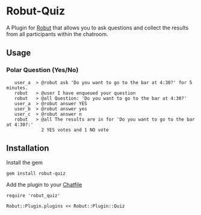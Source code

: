 # Robut-Quiz

A Plugin for [Robut](https://github.com/justinweiss/robut) that allows you to ask questions and collect the results from all participants within the chatroom.

## Usage

### Polar Question (Yes/No)

```
   user_a  > @robut ask 'Do you want to go to the bar at 4:30?' for 5 minutes.
   robut   > @user I have enqueued your question
   robut   > @all Question: 'Do you want to go to the bar at 4:30?'
   user_a  > @robut answer YES
   user_b  > @robut answer yes
   user_c  > @robut answer n
   robut   > @all The results are in for 'Do you want to go to the bar at 4:30?:'
             2 YES votes and 1 NO vote
```

## Installation

Install the gem

    gem install robut-quiz
    
Add the plugin to your [Chatfile](https://github.com/justinweiss/robut/blob/master/examples/Chatfile)

    require 'robut_quiz'
    
    Robut::Plugin.plugins << Robut::Plugin::Quiz
